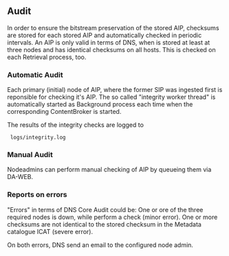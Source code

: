 ## Audit 

In order to ensure the bitstream preservation of the stored AIP, checksums are stored for each stored AIP and 
automatically checked in periodic intervals. 
An AIP is only valid in terms of DNS, when is stored at least at three nodes and has identical checksums on all hosts. 
This is checked on each Retrieval process, too. 

### Automatic Audit

Each primary (initial) node of AIP, where the former SIP was ingested first is reponsible for checking it's AIP. 
The so called "integrity worker thread" is automatically started as Background process each time when the corresponding
ContentBroker is started. 

The results of the integrity checks are logged to 
    
     logs/integrity.log

### Manual Audit 

Nodeadmins can perform manual checking of AIP by queueing them via DA-WEB. 

### Reports on errors

"Errors" in terms of DNS Core Audit could be:
One or ore of the three required nodes is down, while perform a check (minor error).
One or more checksums are not identical to the stored checksum in the Metadata catalogue ICAT (severe error).

On both errors, DNS send an email to the configured node admin. 
